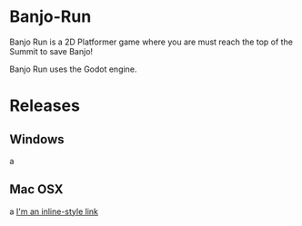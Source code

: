 # Banjo-Run
Banjo Run is a 2D Platformer game where you are must reach the top of the Summit to save Banjo!

Banjo Run uses the Godot engine.

# Releases
## Windows 
a
## Mac OSX
a
[I'm an inline-style link](https://www.google.com)
